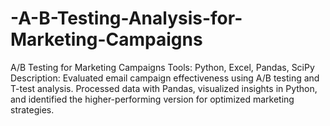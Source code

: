 # -A-B-Testing-Analysis-for-Marketing-Campaigns
A/B Testing for Marketing Campaigns Tools: Python, Excel, Pandas, SciPy Description: Evaluated email campaign effectiveness using A/B testing and T-test analysis. Processed data with Pandas, visualized insights in Python, and identified the higher-performing version for optimized marketing strategies.
